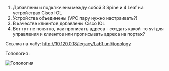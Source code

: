 1) Добавлены и подключены между собой 3 Spine и 4 Leaf на устройствах Cisco IOL
2) Устройства объединены (VPC пару нужно настраивать?)
3) В качестве клиентов добавлены Cisco IOL
4) Вот тут не понятно, как прописать адреса - создать какой-то svi для управления и клиентов или прописывать адреса на портах?

Ссылка на лабу:
http://10.120.0.18/legacy/Lab1.unl/topology

Топология:

![Топология](https://lh3.googleusercontent.com/uYjNd0qwsRpd15wPt5gNkswtpXE2f-LwQQ96JvvgoqYzlpyvQIlQ4aJFkQ-FOL84EEnI7GoibiC2_Ii2bETRAxdIHP-uIljnrweFAgW1-TmgDrYAYLbE4T9e4ZRqF5Njju3rvFU5M6-KlrKas1sUQAmbsbg98TtBQbAkJ87XBSZcnF_zYCZ-kC7g1w98_v1Nnlhw01ngn0CNsLUtNl6uAA18jTJO6iUrFBXWCMoS1R0bti-uYAghI9Z8Nc5Sz9fpGMvQWtbFoXvhov7YgDX5b0Tl6wyVtPDY18XnHNX_hblp1Q9nsAmdSc8CMzKte6O9cpihZjJKOjgLhkLL57KIfTX8_lB5RjIQiGphWkAQb6iX3mQDzv5Pn7iJ5JypukenYcG3qI9ax06JOJjHi2DRrO1fi72XUSxC-rbF6I4TkvY7htK0gBhBnUAId1Djh5YRq4PM5fUc4Frv8K1o-WdrQhL3POri4wgKVI-W5xdf32yyTAAvng5cyE0VEjmvs5oHJhMcuZ4eBH5eyF8_ayQGlsFgHLj8foChvznBQGOc3JVHRjipABCHqgoqEvMh_pwn-A_csILp9wqNH44ii_hRH1YwU1j84OrrbmO9y9NucSL_t05Bo_aex1jyHTL27589SjksH8FU0Nu_AZat5NH79NoW3Qhu3fY7Z2uGunextdpC3VGGHPai5PRw-nn_rOCu5Eh-s88IUuMhPdfsE2Uz-6A=w611-h516-no?authuser=0)
